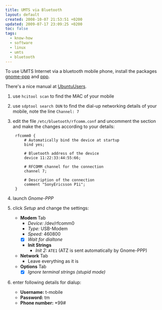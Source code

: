 ```yaml
---
title: UMTS via Bluetooth
layout: default
created: 2008-10-07 21:53:51 +0200
updated: 2009-07-17 23:09:25 +0200
toc: false
tags:
  - know-how
  - software
  - linux
  - umts
  - bluetooth
---
```

To use UMTS Internet via a bluetooth mobile phone, install the packages [gnome-ppp](apt://gnome-ppp) and [ppp](apt://ppp).

There's a nice manual at [UbuntuUsers](http://wiki.ubuntuusers.de/Bluetooth/Mobile).

1. use `hcitool scan` to find the MAC of your mobile
1. use `sdptool search DUN` to find the dial-up networking details of your mobile, note the line `Channel: 7`
1. edit the file `/etc/bluetooth/rfcomm.conf` and uncomment the section and make the changes according to your details:  
  
        rfcomm0 {
        	# Automatically bind the device at startup
        	bind yes;
        
        	# Bluetooth address of the device
        	device 11:22:33:44:55:66;
        
        	# RFCOMM channel for the connection
        	channel	7;
        
        	# Description of the connection
        	comment "SonyEricsson P1i";
        }

1. launch *Gnome-PPP*
1. click *Setup* and change the settings:
    * **Modem** Tab
        * *Device:* /dev/rfcomm0
        * *Type:* USB-Modem
        * *Speed:* 460800
        * [X] *Wait for dialtone*
        * **Init Strings**
            * *Init 2:* `ATE1` (ATZ is sent automatically by Gnome-PPP)
    * **Network** Tab
        * Leave everything as it is
    * **Options** Tab
        * [X] *Ignore terminal strings (stupid mode)*
1. enter following details for dialup:
    * **Username:** t-mobile
    * **Password:** tm
    * **Phone number:** *99#
